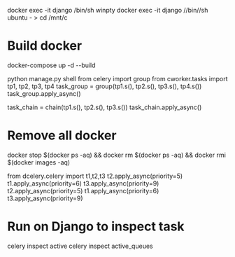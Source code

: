 docker exec -it django /bin/sh
winpty docker exec -it django //bin//sh
ubuntu - > cd /mnt/c

# Build docker
docker-compose up -d --build

python manage.py shell
from celery import group
from cworker.tasks import tp1, tp2, tp3, tp4
task_group = group(tp1.s(), tp2.s(), tp3.s(), tp4.s())
task_group.apply_async()

task_chain = chain(tp1.s(), tp2.s(), tp3.s())
task_chain.apply_async()


# Remove all docker
docker stop $(docker ps -aq) && docker rm $(docker ps -aq) && docker rmi $(docker images -aq)


from dcelery.celery import t1,t2,t3
t2.apply_async(priority=5)
t1.apply_async(priority=6)
t3.apply_async(priority=9)
t2.apply_async(priority=5)
t1.apply_async(priority=6)
t3.apply_async(priority=9)

# Run on Django to inspect task
celery inspect active
celery inspect active_queues
